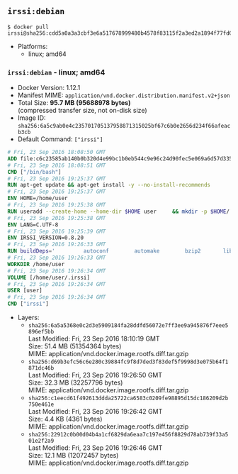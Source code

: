 ## `irssi:debian`

```console
$ docker pull irssi@sha256:cdd5a0a3a3cbf3e6a517678999480b4578f83115f2a3ed2a1894f77fd0fbc588
```

-	Platforms:
	-	linux; amd64

### `irssi:debian` - linux; amd64

-	Docker Version: 1.12.1
-	Manifest MIME: `application/vnd.docker.distribution.manifest.v2+json`
-	Total Size: **95.7 MB (95688978 bytes)**  
	(compressed transfer size, not on-disk size)
-	Image ID: `sha256:6a5c9ab0e4c235701705137958871315025bf67c6b0e2656d234f66afeacb3cb`
-	Default Command: `["irssi"]`

```dockerfile
# Fri, 23 Sep 2016 18:08:50 GMT
ADD file:c6c23585ab140b0b320d4e99bc1b0eb544c9e96c24d90fec5e069a6d57d335ca in / 
# Fri, 23 Sep 2016 18:08:51 GMT
CMD ["/bin/bash"]
# Fri, 23 Sep 2016 19:25:37 GMT
RUN apt-get update && apt-get install -y --no-install-recommends 		ca-certificates 		libdatetime-perl 		libglib2.0-0 		libwww-perl 		perl 		wget 	&& rm -rf /var/lib/apt/lists/*
# Fri, 23 Sep 2016 19:25:37 GMT
ENV HOME=/home/user
# Fri, 23 Sep 2016 19:25:38 GMT
RUN useradd --create-home --home-dir $HOME user 	&& mkdir -p $HOME/.irssi 	&& chown -R user:user $HOME
# Fri, 23 Sep 2016 19:25:38 GMT
ENV LANG=C.UTF-8
# Fri, 23 Sep 2016 19:25:39 GMT
ENV IRSSI_VERSION=0.8.20
# Fri, 23 Sep 2016 19:26:33 GMT
RUN buildDeps=' 		autoconf 		automake 		bzip2 		libglib2.0-dev 		libncurses-dev 		libperl-dev 		libssl-dev 		libtool 		lynx 		make 		pkg-config 		xz-utils 	' 	&& set -x 	&& apt-get update && apt-get install -y $buildDeps --no-install-recommends 	&& rm -rf /var/lib/apt/lists/* 	&& wget "https://github.com/irssi/irssi/releases/download/${IRSSI_VERSION}/irssi-${IRSSI_VERSION}.tar.xz" -O /tmp/irssi.tar.xz 	&& wget "https://github.com/irssi/irssi/releases/download/${IRSSI_VERSION}/irssi-${IRSSI_VERSION}.tar.xz.asc" -O /tmp/irssi.tar.xz.asc 	&& export GNUPGHOME="$(mktemp -d)" 	&& gpg --keyserver ha.pool.sks-keyservers.net --recv-keys 7EE65E3082A5FB06AC7C368D00CCB587DDBEF0E1 	&& gpg --batch --verify /tmp/irssi.tar.xz.asc /tmp/irssi.tar.xz 	&& rm -r "$GNUPGHOME" /tmp/irssi.tar.xz.asc 	&& mkdir -p /usr/src/irssi 	&& tar -xf /tmp/irssi.tar.xz -C /usr/src/irssi --strip-components 1 	&& rm /tmp/irssi.tar.xz 	&& cd /usr/src/irssi 	&& ./configure 		--enable-true-color 		--with-bot 		--with-proxy 		--with-socks 	&& make -j$(nproc) 	&& make install 	&& rm -rf /usr/src/irssi 	&& apt-get purge -y --auto-remove $buildDeps
# Fri, 23 Sep 2016 19:26:33 GMT
WORKDIR /home/user
# Fri, 23 Sep 2016 19:26:34 GMT
VOLUME [/home/user/.irssi]
# Fri, 23 Sep 2016 19:26:34 GMT
USER [user]
# Fri, 23 Sep 2016 19:26:34 GMT
CMD ["irssi"]
```

-	Layers:
	-	`sha256:6a5a5368e0c2d3e5909184fa28ddfd56072e7ff3ee9a945876f7eee5896ef5bb`  
		Last Modified: Fri, 23 Sep 2016 18:10:19 GMT  
		Size: 51.4 MB (51354364 bytes)  
		MIME: application/vnd.docker.image.rootfs.diff.tar.gzip
	-	`sha256:d69b3efc56c6e280c39884fc9f8d7ded3f83def5f9998d3e075b64f1871dc46b`  
		Last Modified: Fri, 23 Sep 2016 19:26:50 GMT  
		Size: 32.3 MB (32257796 bytes)  
		MIME: application/vnd.docker.image.rootfs.diff.tar.gzip
	-	`sha256:c1eecd61f492613ddda25722ca6583c0209fe98895d15dc186209d2b750e461e`  
		Last Modified: Fri, 23 Sep 2016 19:26:42 GMT  
		Size: 4.4 KB (4361 bytes)  
		MIME: application/vnd.docker.image.rootfs.diff.tar.gzip
	-	`sha256:22912c0b00d04b4a1cf6829da6eaa7c197e456f8829d78ab739f33a501e2f2a9`  
		Last Modified: Fri, 23 Sep 2016 19:26:46 GMT  
		Size: 12.1 MB (12072457 bytes)  
		MIME: application/vnd.docker.image.rootfs.diff.tar.gzip
